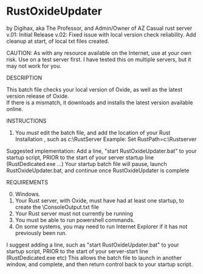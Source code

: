 # RustOxideUpdater

by Digihax, aka The Professor, and Admin/Owner of AZ Casual rust server
   v.01: Initial Release
   v.02: Fixed issue with local version check reliability.  Add cleanup at start, of local txt files created.

CAUTION:
As with any resource available on the Internet, use at your own risk.
Use on a test server first.
I have tested this on multiple servers, but it may not work for you.

DESCRIPTION

This batch file checks your local version of Oxide, as well as the latest version release of Oxide.  
If there is a mismatch, it downloads and installs the latest version available online.

INSTRUCTIONS

1) You *must* edit the batch file, and add the location of your Rust Installation , such as c:\RustServer
   Example: Set RustPath=c:\Rustserver

Suggested implementation:
   Add a line, "start RustOxideUpdater.bat" to your startup script, PRIOR to the start of your server startup line (RustDedicated.exe ...)
   Your startup batch file will pause, launch RustOxideUpdater.bat, and continue once RustOxideUpdater is complete


REQUIREMENTS   

0) Windows.
1) Your Rust server, with Oxide, must have had at least one startup, to create the \ConsoleOutput.txt file
2) Your Rust server must not currently be running
3) You must be able to run powershell commands.
4) On some systems, you may need to run Internet Explorer if it has not previously been run.

I suggest adding a line, such as "start RustOxideUpdater.bat" to your startup script, PRIOR to the start of your server-start line (RustDedicated.exe etc)
This allows the batch file to launch in another window, and complete, and then return control back to your startup script.
